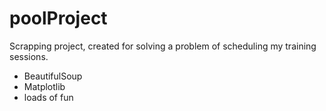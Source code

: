 # poolProject

Scrapping project, created for solving a problem of scheduling my training sessions.
- BeautifulSoup
- Matplotlib
- loads of fun
